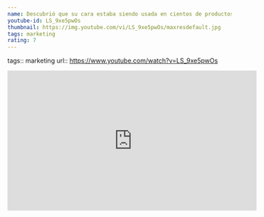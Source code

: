 ```yaml
---
name: Descubrió que su cara estaba siendo usada en cientos de productos
youtube-id: LS_9xe5pwOs
thumbnail: https://img.youtube.com/vi/LS_9xe5pwOs/maxresdefault.jpg
tags: marketing
rating: 7
---
```

tags:: marketing
url:: https://www.youtube.com/watch?v=LS_9xe5pwOs

<iframe width='560' height='315' src='https://www.youtube.com/embed/LS_9xe5pwOs' title='YouTube video player' frameborder='0' allow='accelerometer; autoplay; clipboard-write; encrypted-media; gyroscope; picture-in-picture; web-share' allowfullscreen></iframe>


